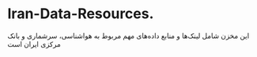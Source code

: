 # Iran-Data-Resources.
این مخزن شامل لینک‌ها و منابع داده‌های مهم مربوط به هواشناسی، سرشماری و بانک مرکزی ایران است
